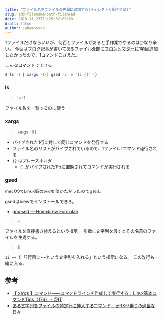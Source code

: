```yaml
---
title: "ファイル名をファイルの先頭に追加する(ディレクトリ配下全部)"
slug: add-filename-onth-filehead
date: 2020-11-23T11:29:52+09:00
draft: false
author: sakamossan
---
```


1ファイルだけならいいが、何百とファイルがあると手作業でやるのはかなり辛い。
今回はブログ記事が書いてあるファイル全部に[フロントマター](https://qiita.com/amay077/items/e27f9b4e2374b70a5dfb)に1項目追加したかったので、1コマンドこさえた。

こんなコマンドでできる

```bash
$ ls -1 | xargs -I{} gsed -i -e '1i {}' {}
```

### ls

> ls -1

ファイル名を一覧するのに使う

### xargs

> xargs -I{}

- パイプされた1行に対して同じコマンドを発行する
- ファイル名のリストがパイプされているので、1ファイル1コマンド発行される
- `{}` はプレースホルダ
    - `{}` がパイプされた1行に置換されてコマンドが実行される

### gsed

macOSでLinux版のsedを使いたかったのでgsed。

gsedはbrewでインストールできる。

- [gnu-sed — Homebrew Formulae](https://formulae.brew.sh/formula/gnu-sed)

> -i

ファイルを直接書き換えるという指示。
引数に文字列を渡すとその名前のファイルを生成する。

> 1i

`1i ~~` で「1行目に~~という文字列を入れる」という指示になる。
この改行も一緒に入る。


## 参考

- [【 xargs 】コマンド――コマンドラインを作成して実行する：Linux基本コマンドTips（176） - ＠IT](https://www.atmarkit.co.jp/ait/articles/1801/19/news014.html)
- [ある文字列をファイルの特定行に挿入するコマンド - 元RX-7乗りの適当な日々](https://www.na3.jp/entry/20110310/p1)
